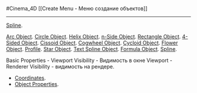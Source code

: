 #Cinema_4D 
[[Create Menu - Меню создание объектов]]
___________
[Spline](https://help.maxon.net/c4d/2024/en-us/Default.htm#html/5420.html?TocPath=Create%2520Menu%257CSpline%257C_____0).

[Arc Object](https://help.maxon.net/c4d/2024/en-us/Content/html/OSPLINEARC.html?TocPath=Create%2520Menu%257CSpline%257CArc%2520Object%257C_____0).
[Circle Object](https://help.maxon.net/c4d/2024/en-us/Content/html/OSPLINECIRCLE.html?TocPath=Create%2520Menu%257CSpline%257CCircle%2520Object%257C_____0).
[Helix Object](https://help.maxon.net/c4d/2024/en-us/Content/html/OSPLINEHELIX.html?TocPath=Create%2520Menu%257CSpline%257CHelix%2520Object%257C_____0).
[n-Side Object](https://help.maxon.net/c4d/2024/en-us/Content/html/OSPLINENSIDE.html?TocPath=Create%2520Menu%257CSpline%257Cn-Side%2520Object%257C_____0).
[Rectangle Object](https://help.maxon.net/c4d/2024/en-us/Content/html/OSPLINERECTANGLE.html?TocPath=Create%2520Menu%257CSpline%257CRectangle%2520Object%257C_____0).
[4-Sided Object](https://help.maxon.net/c4d/2024/en-us/Content/html/OSPLINE4SIDE.html?TocPath=Create%2520Menu%257CSpline%257C4-Sided%2520Object%257C_____0).
[Cissoid Object](https://help.maxon.net/c4d/2024/en-us/Content/html/OSPLINECISSOID.html?TocPath=Create%2520Menu%257CSpline%257CCissoid%2520Object%257C_____0).
[Cogwheel Object](https://help.maxon.net/c4d/2024/en-us/Content/html/OSPLINECOGWHEEL.html?TocPath=Create%2520Menu%257CSpline%257CCogwheel%2520Object%257C_____0).
[Cycloid Object](https://help.maxon.net/c4d/2024/en-us/Content/html/OSPLINECYCLOID.html?TocPath=Create%2520Menu%257CSpline%257CCycloid%2520Object%257C_____0).
[Flower Object](https://help.maxon.net/c4d/2024/en-us/Content/html/OSPLINEFLOWER.html?TocPath=Create%2520Menu%257CSpline%257CFlower%2520Object%257C_____0).
[Profile](https://help.maxon.net/c4d/2024/en-us/Content/html/OSPLINEPROFILE.html?TocPath=Create%2520Menu%257CSpline%257CProfile%257C_____0).
[Star Object](https://help.maxon.net/c4d/2024/en-us/Content/html/OSPLINESTAR.html?TocPath=Create%2520Menu%257CSpline%257CStar%2520Object%257C_____0).
[Text Spline Object](https://help.maxon.net/c4d/2024/en-us/Content/html/OSPLINETEXT.html?TocPath=Create%2520Menu%257CSpline%257CText%2520Spline%2520Object%257C_____0).
[Formula Object](https://help.maxon.net/c4d/2024/en-us/Content/html/OSPLINEFORMULA.html?TocPath=Create%2520Menu%257CSpline%257CFormula%2520Object%257C_____0).
[Spline](https://help.maxon.net/c4d/2024/en-us/Content/html/OSPLINE.html?TocPath=Create%2520Menu%257CSpline%257CSpline%257C_____0).


Basic Properties
	- Viewport Visibility - Видимость в окне Viewport
	- Renderer Visibility - видимость на рендере.
- [Coordinates](https://help.maxon.net/c4d/2024/en-us/Content/html/OSPLINECIRCLE-ID_BASEOBJECT_GROUP1.html?TocPath=Create%2520Menu%257CSpline%257CCircle%2520Object%257C_____2). 
- [Object Properties](https://help.maxon.net/c4d/2024/en-us/Content/html/OSPLINECIRCLE-ID_OBJECTPROPERTIES.html?TocPath=Create%2520Menu%257CSpline%257CCircle%2520Object%257C_____3).